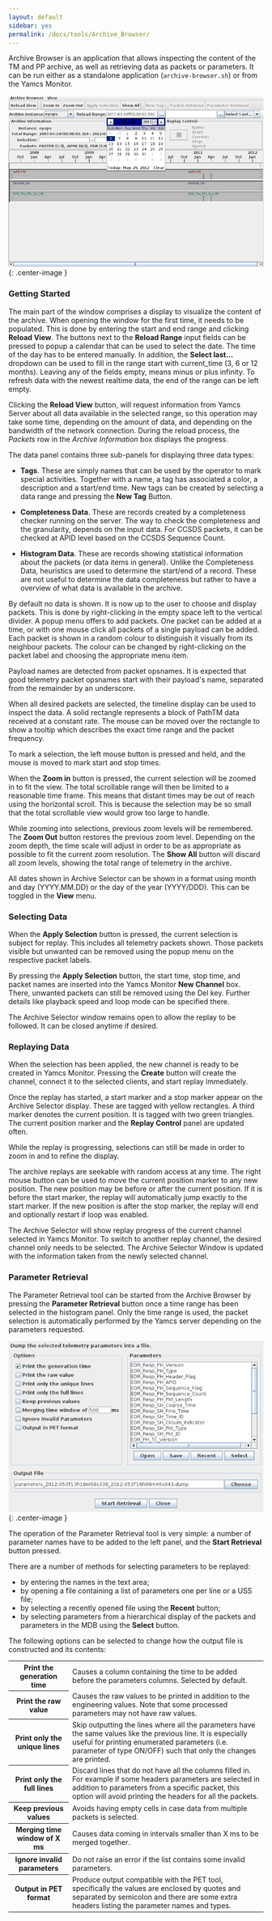 ```yaml
---
layout: default
sidebar: yes
permalink: /docs/tools/Archive_Browser/
---
```


Archive Browser is an application that allows inspecting the content of the TM and PP archive, as well as retrieving data as packets or parameters. It can be run either as a standalone application (`archive-browser.sh`) or from the Yamcs Monitor.
    
![Archive Browser](/assets/tools/archive-browser.png){: .center-image }

### Getting Started
The main part of the window comprises a display to visualize the content of the archive. When opening the window for the first time, it needs to be populated. This is done by entering the start and end range and clicking **Reload View**. The buttons next to the **Reload Range** input fields can be pressed to popup a calendar that can be used to select the date. The time of the day has to be entered manually. In addition, the **Select last...** dropdown can be used to fill in the range start with current_time (3, 6 or 12 months). Leaving any of the fields empty, means minus or plus infinity. To refresh data with the newest realtime data, the end of the range can be left empty.
            
Clicking the **Reload View** button, will request information from Yamcs Server about all data available in the selected range, so this operation may take some time, depending on the amount of data, and depending on the bandwidth of the network connection. During the reload process, the *Packets* row in the *Archive Information* box displays the progress.

The data panel contains three sub-panels for displaying three data types:

* **Tags**. These are simply names that can be used by the operator to mark special activities. Together with a name, a tag has associated a color, a description and a start/end time. New tags can be created by selecting a data range and pressing the **New Tag** Button.

* **Completeness Data**. These are records created by a completeness checker running on the server. The way to check the completeness and the granularity, depends on the input data. For CCSDS packets, it can be checked at APID level based on the CCSDS Sequence Count.

* **Histogram Data**. These are records showing statistical information about the packets (or data items in general). Unlike the Completeness Data, heuristics are used to determine the start/end of a record. These are not useful to determine the data completeness but rather to have a overview of what data is available in the archive.

By default no data is shown. It is now up to the user to choose and display packets. This is done by right-clicking in the empty space left to the vertical divider. A popup menu offers to add packets. One packet can be added at a time, or with one mouse click all packets of a single payload can be added. Each packet is shown in a random colour to distinguish it visually from its neighbour packets. The colour can be changed by right-clicking on the packet label and choosing the appropriate menu item.

Payload names are detected from packet opsnames. It is expected that good telemetry packet opsnames start with their payload's name, separated from the remainder by an underscore.

When all desired packets are selected, the timeline display can be used to inspect the data. A solid rectangle represents a block of PathTM data received at a constant rate. The mouse can be moved over the rectangle to show a tooltip which describes the exact time range and the packet frequency.

To mark a selection, the left mouse button is pressed and held, and the mouse is moved to mark start and stop times.

When the **Zoom in** button is pressed, the current selection will be zoomed in to fit the view. The total scrollable range will then be limited to a reasonable time frame. This means that distant times may be out of reach using the horizontal scroll. This is because the selection may be so small that the total scrollable view would grow too large to handle.

While zooming into selections, previous zoom levels will be remembered. The **Zoom Out** button restores the previous zoom level. Depending on the zoom depth, the time scale will adjust in order to be as appropriate as possible to fit the current zoom resolution. The **Show All** button will discard all zoom levels, showing the total range of telemetry in the archive.

All dates shown in Archive Selector can be shown in a format using month and day (YYYY.MM.DD) or the day of the year (YYYY/DDD). This can be toggled in the **View** menu.

### Selecting Data
 When the **Apply Selection** button is pressed, the current selection is subject for replay. This includes all telemetry packets shown. Those packets visible but unwanted can be removed using the popup menu on the respective packet labels.

By pressing the **Apply Selection** button, the start time, stop time, and packet names are inserted into the Yamcs Monitor **New Channel** box. There, unwanted packets can still be removed using the Del key. Further details like playback speed and loop mode can be specified there.

The Archive Selector window remains open to allow the replay to be followed. It can be closed anytime if desired.

### Replaying Data
 When the selection has been applied, the new channel is ready to be created in Yamcs Monitor. Pressing the **Create** button will create the channel, connect it to the selected clients, and start replay immediately.

Once the replay has started, a start marker and a stop marker appear on the Archive Selector display. These are tagged with yellow rectangles. A third marker denotes the current position. It is tagged with two green triangles. The current position marker and the **Replay Control** panel are updated often.

While the replay is progressing, selections can still be made in order to zoom in and to refine the display.

The archive replays are seekable with random access at any time. The right mouse button can be used to move the current position marker to any new position. The new position may be before or after the current position. If it is before the start marker, the replay will automatically jump exactly to the start marker. If the new position is after the stop marker, the replay will end and optionally restart if loop was enabled.

The Archive Selector will show replay progress of the current channel selected in Yamcs Monitor. To switch to another replay channel, the desired channel only needs to be selected. The Archive Selector Window is updated with the information taken from the newly selected channel.

### Parameter Retrieval
The Parameter Retrieval tool can be started from the Archive Browser by pressing the **Parameter Retrieval** button once a time range has been selected in the histogram panel. Only the time range is used, the packet selection is automatically performed by the Yamcs server depending on the parameters requested.  
   
![Parameter Retrieval](/assets/tools/parameter-retrieval.png){: .center-image }
    
The operation of the Parameter Retrieval tool is very simple: a number of parameter names have to be added to the left panel, and the **Start Retrieval** button pressed.

There are a number of methods for selecting parameters to be replayed:

* by entering the names in the text area;
* by opening a file containing a list of parameters one per line or a USS file;
* by selecting a recently opened file using the **Recent** button;
* by selecting parameters from a hierarchical display of the packets and parameters in the MDB using the **Select** button.

The following options can be selected to change how the output file is constructed and its contents:

<table class="inline">
    <tr>
        <th>Print the generation time</th>
        <td>Causes a column containing the time to be added before the parameters columns. Selected by default.</td>
    </tr>
    <tr>
        <th>Print the raw value</th>
        <td>Causes the raw values to be printed in addition to the engineering values. Note that some processed parameters may not have raw values.</td>
    </tr>
    <tr>
        <th>Print only the unique lines</th>
        <td>Skip outputting the lines where all the parameters have the same values like the previous line. It is especially useful for printing enumerated parameters (i.e. parameter of type ON/OFF) such that only the changes are printed.</td>
    </tr>
    <tr>
        <th>Print only the full lines</th>
        <td>Discard lines that do not have all the columns filled in. For example if some headers parameters are selected in addition to parameters from a specific packet, this option will avoid printing the headers for all the packets.</td>
    </tr>
    <tr>
        <th>Keep previous values</th>
        <td>Avoids having empty cells in case data from multiple packets is selected.</td>
    </tr>
    <tr>
        <th>Merging time window of X ms</th>
        <td>Causes data coming in intervals smaller than X ms to be merged together.</td>
    </tr>
    <tr>
        <th>Ignore invalid parameters</th>
        <td>Do not raise an error if the list contains some invalid parameters.</td>
    </tr>
    <tr>
        <th>Output in PET format</th>
        <td>Produce output compatible with the PET tool, specifically the values are enclosed by quotes and separated by semicolon and there are some extra headers listing the parameter names and types.</td>
    </tr>
</table>
